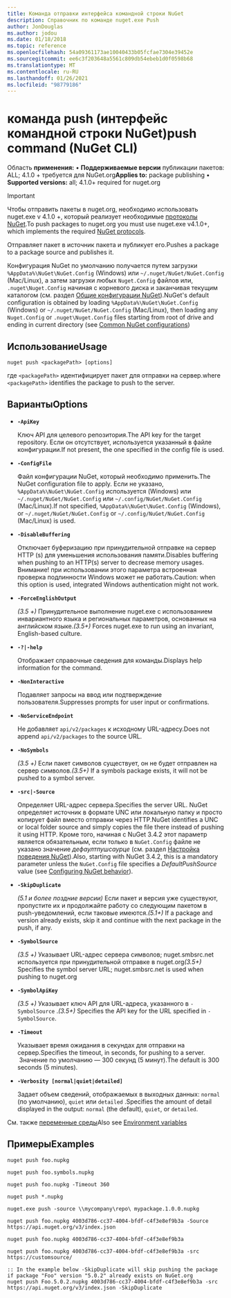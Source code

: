```yaml
---
title: Команда отправки интерфейса командной строки NuGet
description: Справочник по команде nuget.exe Push
author: JonDouglas
ms.author: jodou
ms.date: 01/18/2018
ms.topic: reference
ms.openlocfilehash: 54a09361173ae10040433b05fcfae7304e39452e
ms.sourcegitcommit: ee6c3f203648a5561c809db54ebeb1d0f0598b68
ms.translationtype: MT
ms.contentlocale: ru-RU
ms.lasthandoff: 01/26/2021
ms.locfileid: "98779186"
---
```

# <a name="push-command-nuget-cli"></a><span data-ttu-id="5500a-103">команда push (интерфейс командной строки NuGet)</span><span class="sxs-lookup"><span data-stu-id="5500a-103">push command (NuGet CLI)</span></span>

<span data-ttu-id="5500a-104">Область **применения:** &bullet; **Поддерживаемые версии** публикации пакетов: ALL; 4.1.0 + требуется для NuGet.org</span><span class="sxs-lookup"><span data-stu-id="5500a-104">**Applies to:** package publishing &bullet; **Supported versions:** all; 4.1.0+ required for nuget.org</span></span>

> [!Important]
> <span data-ttu-id="5500a-105">Чтобы отправить пакеты в nuget.org, необходимо использовать nuget.exe v 4.1.0 +, который реализует необходимые [протоколы NuGet](../../api/nuget-protocols.md).</span><span class="sxs-lookup"><span data-stu-id="5500a-105">To push packages to nuget.org you must use nuget.exe v4.1.0+, which implements the required [NuGet protocols](../../api/nuget-protocols.md).</span></span>

<span data-ttu-id="5500a-106">Отправляет пакет в источник пакета и публикует его.</span><span class="sxs-lookup"><span data-stu-id="5500a-106">Pushes a package to a package source and publishes it.</span></span>

<span data-ttu-id="5500a-107">Конфигурация NuGet по умолчанию получается путем загрузки `%AppData%\NuGet\NuGet.Config` (Windows) или `~/.nuget/NuGet/NuGet.Config` (Mac/Linux), а затем загрузки любых `Nuget.Config` файлов или, `.nuget\Nuget.Config` начиная с корневого диска и заканчивая текущим каталогом (см. раздел [Общие конфигурации NuGet](../../consume-packages/configuring-nuget-behavior.md)).</span><span class="sxs-lookup"><span data-stu-id="5500a-107">NuGet's default configuration is obtained by loading `%AppData%\NuGet\NuGet.Config` (Windows) or `~/.nuget/NuGet/NuGet.Config` (Mac/Linux), then loading any `Nuget.Config` or `.nuget\Nuget.Config` files starting from root of drive and ending in current directory (see [Common NuGet configurations](../../consume-packages/configuring-nuget-behavior.md))</span></span>

## <a name="usage"></a><span data-ttu-id="5500a-108">Использование</span><span class="sxs-lookup"><span data-stu-id="5500a-108">Usage</span></span>

```cli
nuget push <packagePath> [options]
```

<span data-ttu-id="5500a-109">где `<packagePath>` идентифицирует пакет для отправки на сервер.</span><span class="sxs-lookup"><span data-stu-id="5500a-109">where `<packagePath>` identifies the package to push to the server.</span></span>

## <a name="options"></a><span data-ttu-id="5500a-110">Варианты</span><span class="sxs-lookup"><span data-stu-id="5500a-110">Options</span></span>

- **`-ApiKey`**

  <span data-ttu-id="5500a-111">Ключ API для целевого репозитория.</span><span class="sxs-lookup"><span data-stu-id="5500a-111">The API key for the target repository.</span></span> <span data-ttu-id="5500a-112">Если он отсутствует, используется указанный в файле конфигурации.</span><span class="sxs-lookup"><span data-stu-id="5500a-112">If not present,  the one specified in the config file is used.</span></span>

- **`-ConfigFile`**

  <span data-ttu-id="5500a-113">Файл конфигурации NuGet, который необходимо применить.</span><span class="sxs-lookup"><span data-stu-id="5500a-113">The NuGet configuration file to apply.</span></span> <span data-ttu-id="5500a-114">Если не указано, `%AppData%\NuGet\NuGet.Config` используется (Windows) или `~/.nuget/NuGet/NuGet.Config` или `~/.config/NuGet/NuGet.Config` (Mac/Linux).</span><span class="sxs-lookup"><span data-stu-id="5500a-114">If not specified, `%AppData%\NuGet\NuGet.Config` (Windows), or `~/.nuget/NuGet/NuGet.Config` or `~/.config/NuGet/NuGet.Config` (Mac/Linux) is used.</span></span>

- **`-DisableBuffering`**

  <span data-ttu-id="5500a-115">Отключает буферизацию при принудительной отправке на сервер HTTP (s) для уменьшения использования памяти.</span><span class="sxs-lookup"><span data-stu-id="5500a-115">Disables buffering when pushing to an HTTP(s) server to decrease memory usages.</span></span> <span data-ttu-id="5500a-116">Внимание! при использовании этого параметра встроенная проверка подлинности Windows может не работать.</span><span class="sxs-lookup"><span data-stu-id="5500a-116">Caution: when this option is used, integrated Windows authentication might not work.</span></span>

- **`-ForceEnglishOutput`**

  <span data-ttu-id="5500a-117">*(3.5 +)* Принудительное выполнение nuget.exe с использованием инвариантного языка и региональных параметров, основанных на английском языке.</span><span class="sxs-lookup"><span data-stu-id="5500a-117">*(3.5+)* Forces nuget.exe to run using an invariant, English-based culture.</span></span>

- **`-?|-help`**

  <span data-ttu-id="5500a-118">Отображает справочные сведения для команды.</span><span class="sxs-lookup"><span data-stu-id="5500a-118">Displays help information for the command.</span></span>

- **`-NonInteractive`**

  <span data-ttu-id="5500a-119">Подавляет запросы на ввод или подтверждение пользователя.</span><span class="sxs-lookup"><span data-stu-id="5500a-119">Suppresses prompts for user input or confirmations.</span></span>

- **`-NoServiceEndpoint`**

  <span data-ttu-id="5500a-120">Не добавляет `api/v2/packages` к исходному URL-адресу.</span><span class="sxs-lookup"><span data-stu-id="5500a-120">Does not append `api/v2/packages` to the source URL.</span></span>

- **`-NoSymbols`**

  <span data-ttu-id="5500a-121">*(3.5 +)* Если пакет символов существует, он не будет отправлен на сервер символов.</span><span class="sxs-lookup"><span data-stu-id="5500a-121">*(3.5+)* If a symbols package exists, it will not be pushed to a symbol server.</span></span>

- **`-src|-Source`**

  <span data-ttu-id="5500a-122">Определяет URL-адрес сервера.</span><span class="sxs-lookup"><span data-stu-id="5500a-122">Specifies the server URL.</span></span> <span data-ttu-id="5500a-123">NuGet определяет источник в формате UNC или локальную папку и просто копирует файл вместо отправки через HTTP.</span><span class="sxs-lookup"><span data-stu-id="5500a-123">NuGet identifies a UNC or local folder source and simply copies the file there instead of pushing it using HTTP.</span></span>  <span data-ttu-id="5500a-124">Кроме того, начиная с NuGet 3.4.2 этот параметр является обязательным, если только в `NuGet.Config` файле не указано значение *дефаултпушсаурце* (см. раздел [Настройка поведения NuGet](../../consume-packages/configuring-nuget-behavior.md)).</span><span class="sxs-lookup"><span data-stu-id="5500a-124">Also, starting with NuGet 3.4.2, this is a mandatory parameter unless the `NuGet.Config` file specifies a *DefaultPushSource* value (see [Configuring NuGet behavior](../../consume-packages/configuring-nuget-behavior.md)).</span></span>

- **`-SkipDuplicate`**

  <span data-ttu-id="5500a-125">*(5.1 и более поздние версии)* Если пакет и версия уже существуют, пропустите их и продолжайте работу со следующим пакетом в push-уведомлений, если таковые имеются.</span><span class="sxs-lookup"><span data-stu-id="5500a-125">*(5.1+)* If a package and version already exists, skip it and continue with the next package in the push, if any.</span></span>

- **`-SymbolSource`**

  <span data-ttu-id="5500a-126">*(3.5 +)* Указывает URL-адрес сервера символов; nuget.smbsrc.net используется при принудительной отправке в nuget.org</span><span class="sxs-lookup"><span data-stu-id="5500a-126">*(3.5+)* Specifies the symbol server URL; nuget.smbsrc.net is used when pushing to nuget.org</span></span>

- **`-SymbolApiKey`**

  <span data-ttu-id="5500a-127">*(3.5 +)* Указывает ключ API для URL-адреса, указанного в `-SymbolSource` .</span><span class="sxs-lookup"><span data-stu-id="5500a-127">*(3.5+)* Specifies the API key for the URL specified in `-SymbolSource`.</span></span>

- **`-Timeout`**

  <span data-ttu-id="5500a-128">Указывает время ожидания в секундах для отправки на сервер.</span><span class="sxs-lookup"><span data-stu-id="5500a-128">Specifies the timeout, in seconds, for pushing to a server.</span></span> <span data-ttu-id="5500a-129"> Значение по умолчанию — 300 секунд (5 минут).</span><span class="sxs-lookup"><span data-stu-id="5500a-129">The default is 300 seconds (5 minutes).</span></span>

- **`-Verbosity [normal|quiet|detailed]`**

  <span data-ttu-id="5500a-130">Задает объем сведений, отображаемых в выходных данных: `normal` (по умолчанию), `quiet` или `detailed` .</span><span class="sxs-lookup"><span data-stu-id="5500a-130">Specifies the amount of detail displayed in the output: `normal` (the default), `quiet`, or `detailed`.</span></span>


<span data-ttu-id="5500a-131">См. также [переменные среды](cli-ref-environment-variables.md)</span><span class="sxs-lookup"><span data-stu-id="5500a-131">Also see [Environment variables](cli-ref-environment-variables.md)</span></span>

## <a name="examples"></a><span data-ttu-id="5500a-132">Примеры</span><span class="sxs-lookup"><span data-stu-id="5500a-132">Examples</span></span>

```cli
nuget push foo.nupkg

nuget push foo.symbols.nupkg

nuget push foo.nupkg -Timeout 360

nuget push *.nupkg

nuget.exe push -source \\mycompany\repo\ mypackage.1.0.0.nupkg

nuget push foo.nupkg 4003d786-cc37-4004-bfdf-c4f3e8ef9b3a -Source https://api.nuget.org/v3/index.json

nuget push foo.nupkg 4003d786-cc37-4004-bfdf-c4f3e8ef9b3a

nuget push foo.nupkg 4003d786-cc37-4004-bfdf-c4f3e8ef9b3a -src https://customsource/

:: In the example below -SkipDuplicate will skip pushing the package if package "Foo" version "5.0.2" already exists on NuGet.org
nuget push Foo.5.0.2.nupkg 4003d786-cc37-4004-bfdf-c4f3e8ef9b3a -src https://api.nuget.org/v3/index.json -SkipDuplicate
```

